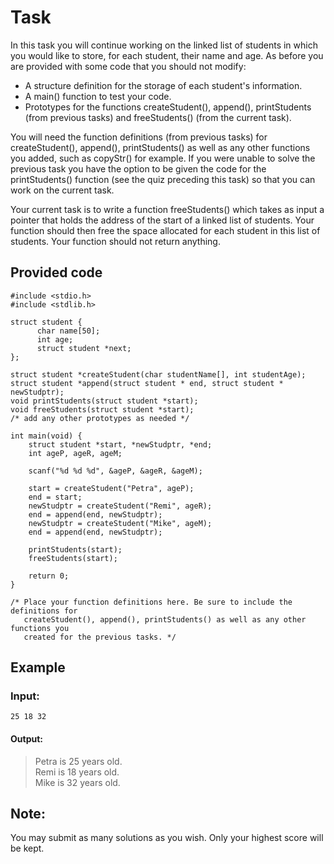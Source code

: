 # Task

In this task you will continue working on the linked list of students in which you would like to store, for each student, their name and age. As before you are provided with some code that you should not modify:

-   A structure definition for the storage of each student's information.
-   A main() function to test your code. 
-   Prototypes for the functions createStudent(), append(), printStudents (from previous tasks) and freeStudents() (from the current task).

You will need the function definitions (from previous tasks) for createStudent(), append(), printStudents() as well as any other functions you added, such as copyStr() for example. If you were unable to solve the previous task you have the option to be given the code for the printStudents() function (see the quiz preceding this task) so that you can work on the current task.

Your current task is to write a function freeStudents() which takes as input a pointer that holds the address of the start of a linked list of students. Your function should then free the space allocated for each student in this list of students. Your function should not return anything.

## Provided code

```
#include <stdio.h>
#include <stdlib.h>

struct student {
      char name[50];
      int age;
      struct student *next;
};

struct student *createStudent(char studentName[], int studentAge);
struct student *append(struct student * end, struct student * newStudptr);
void printStudents(struct student *start);
void freeStudents(struct student *start);
/* add any other prototypes as needed */

int main(void) {
    struct student *start, *newStudptr, *end;
    int ageP, ageR, ageM;

    scanf("%d %d %d", &ageP, &ageR, &ageM);

    start = createStudent("Petra", ageP);
    end = start;
    newStudptr = createStudent("Remi", ageR);
    end = append(end, newStudptr);
    newStudptr = createStudent("Mike", ageM);
    end = append(end, newStudptr);

    printStudents(start);
    freeStudents(start);

    return 0;
}

/* Place your function definitions here. Be sure to include the definitions for
   createStudent(), append(), printStudents() as well as any other functions you
   created for the previous tasks. */
```

## Example

### Input: 
```
25 18 32
```

#### Output: 

>Petra is 25 years old.\
>Remi is 18 years old.\
>Mike is 32 years old.

## Note:

You may submit as many solutions as you wish. Only your highest score will be kept.